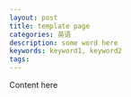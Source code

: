 ```yaml
---
layout: post
title: template page
categories: 英语
description: some word here
keywords: keyword1, keyword2
tags: 
---
```


Content here
